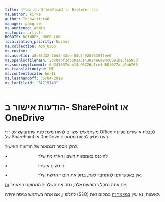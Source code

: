 ```yaml
---
title: פתח ספריית SharePoint ב- Explorer קובץ
ms.author: kirks
author: Techwriter40
manager: pamgreen
ms.audience: Admin
ms.topic: article
ROBOTS: NOINDEX, NOFOLLOW
localization_priority: Normal
ms.collection: Adm_O365
ms.custom: ''
ms.assetid: a8e56d32-2bd3-43ce-84df-925f6354fee0
ms.openlocfilehash: 2bc0abf3db601a7143024e6e94c6091be3fa585d
ms.sourcegitcommit: 6d341637dbb14e90726a1ce1d68f077ace9bb765
ms.translationtype: MT
ms.contentlocale: he-IL
ms.lasthandoff: 06/04/2019
ms.locfileid: "34715143"
---
```

# <a name="credential-messages-in-sharepoint-or-onedrive"></a>הודעות אישור ב- SharePoint או OneDrive

<p>משתמשים עשויים להיות מעת לעת שתתבקש על-ידי Office לקבלת אישורים מקוונת של SharePoint או OneDrive בעת ניסיון לפתוח מסמכים.</p> <p>להלן מספר דוגמאות של הודעות האישור:</p> <p>&bull;<span style="mso-tab-count: 1;"> &nbsp; &nbsp; &nbsp; &nbsp; &nbsp; &nbsp; &nbsp; &nbsp; &nbsp; &nbsp; &nbsp; &nbsp; </span>להיכנס באמצעות חשבון הארגונית שלך</p> <p>&bull;<span style="mso-tab-count: 1;"> &nbsp; &nbsp; &nbsp; &nbsp; &nbsp; &nbsp; &nbsp; &nbsp; &nbsp; &nbsp; &nbsp; &nbsp; </span>נדרשים אישורי</p> <p>&bull;<span style="mso-tab-count: 1;"> &nbsp; &nbsp; &nbsp; &nbsp; &nbsp; &nbsp; &nbsp; &nbsp; &nbsp; &nbsp; &nbsp; &nbsp; </span>אין באפשרותנו להתחבר כעת, בדוק את חיבור הרשת שלך.</p> <p>אם אתה נתקל בתופעות אלה, נסה את השלבים הממוקם במאמר <a href="https://support.microsoft.com/en-us/help/2913639/office-applications-periodically-prompt-for-credentials-to-sharepoint">זה</a>.</p> <p>לחלופין, אם אתה משתמש כניסה יחידה (SSO) לאימות, נא עיין <a href="https://support.microsoft.com/en-us/help/4025962/cant-sign-in-after-update-to-office-2016-build-16-0-7967-on-windows-10">במאמר זה</a> במקום זאת.</p> <p>&nbsp;</p>

